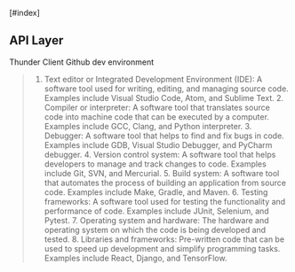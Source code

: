 [#index]
## API Layer
Thunder Client
Github dev environment


>1.  Text editor or Integrated Development Environment (IDE): A software tool used for writing, editing, and managing source code. Examples include Visual Studio Code, Atom, and Sublime Text.
    2.  Compiler or interpreter: A software tool that translates source code into machine code that can be executed by a computer. Examples include GCC, Clang, and Python interpreter.
    3.  Debugger: A software tool that helps to find and fix bugs in code. Examples include GDB, Visual Studio Debugger, and PyCharm debugger.
    4.  Version control system: A software tool that helps developers to manage and track changes to code. Examples include Git, SVN, and Mercurial.
    5.  Build system: A software tool that automates the process of building an application from source code. Examples include Make, Gradle, and Maven.
    6.  Testing frameworks: A software tool used for testing the functionality and performance of code. Examples include JUnit, Selenium, and Pytest.
    7.  Operating system and hardware: The hardware and operating system on which the code is being developed and tested.
    8.  Libraries and frameworks: Pre-written code that can be used to speed up development and simplify programming tasks. Examples include React, Django, and TensorFlow.
